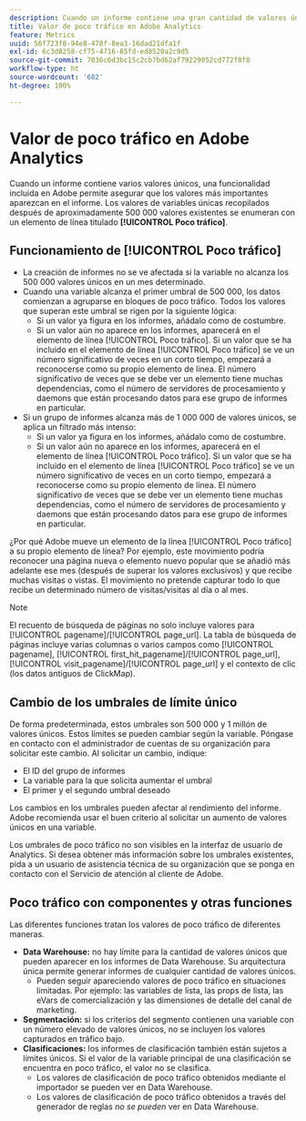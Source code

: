```yaml
---
description: Cuando un informe contiene una gran cantidad de valores únicos, una funcionalidad incluida en Adobe permite asegurar que los valores más importantes aparezcan en el informe.
title: Valor de poco tráfico en Adobe Analytics
feature: Metrics
uuid: 56f723f8-94e8-478f-8ea3-16dad21dfa1f
exl-id: 6c3d8258-cf75-4716-85fd-ed8520a2c9d5
source-git-commit: 7036c6d3bc15c2cb7bd62af79229052cd772f8f8
workflow-type: ht
source-wordcount: '682'
ht-degree: 100%

---
```


# Valor de poco tráfico en Adobe Analytics

Cuando un informe contiene varios valores únicos, una funcionalidad incluida en Adobe permite asegurar que los valores más importantes aparezcan en el informe. Los valores de variables únicas recopilados después de aproximadamente 500 000 valores existentes se enumeran con un elemento de línea titulado **[!UICONTROL Poco tráfico]**.

## Funcionamiento de [!UICONTROL Poco tráfico]

* La creación de informes no se ve afectada si la variable no alcanza los 500 000 valores únicos en un mes determinado.
* Cuando una variable alcanza el primer umbral de 500 000, los datos comienzan a agruparse en bloques de poco tráfico. Todos los valores que superan este umbral se rigen por la siguiente lógica:
   * Si un valor ya figura en los informes, añádalo como de costumbre.
   * Si un valor aún no aparece en los informes, aparecerá en el elemento de línea [!UICONTROL Poco tráfico]. Si un valor que se ha incluido en el elemento de línea [!UICONTROL Poco tráfico] se ve un número significativo de veces en un corto tiempo, empezará a reconocerse como su propio elemento de línea. El número significativo de veces que se debe ver un elemento tiene muchas dependencias, como el número de servidores de procesamiento y daemons que están procesando datos para ese grupo de informes en particular.
* Si un grupo de informes alcanza más de 1 000 000 de valores únicos, se aplica un filtrado más intenso:
   * Si un valor ya figura en los informes, añádalo como de costumbre.
   * Si un valor aún no aparece en los informes, aparecerá en el elemento de línea [!UICONTROL Poco tráfico]. Si un valor que se ha incluido en el elemento de línea [!UICONTROL Poco tráfico] se ve un número significativo de veces en un corto tiempo, empezará a reconocerse como su propio elemento de línea. El número significativo de veces que se debe ver un elemento tiene muchas dependencias, como el número de servidores de procesamiento y daemons que están procesando datos para ese grupo de informes en particular.

¿Por qué Adobe mueve un elemento de la línea [!UICONTROL Poco tráfico] a su propio elemento de línea? Por ejemplo, este movimiento podría reconocer una página nueva o elemento nuevo popular que se añadió más adelante ese mes (después de superar los valores exclusivos) y que recibe muchas visitas o vistas. El movimiento no pretende capturar todo lo que recibe un determinado número de visitas/visitas al día o al mes.

>[!NOTE]
>El recuento de búsqueda de páginas no solo incluye valores para [!UICONTROL pagename]/[!UICONTROL page_url]. La tabla de búsqueda de páginas incluye varias columnas o varios campos como [!UICONTROL pagename], [!UICONTROL first_hit_pagename]/[!UICONTROL page_url], [!UICONTROL visit_pagename]/[!UICONTROL page_url] y el contexto de clic (los datos antiguos de ClickMap).

## Cambio de los umbrales de límite único

De forma predeterminada, estos umbrales son 500 000 y 1 millón de valores únicos. Estos límites se pueden cambiar según la variable. Póngase en contacto con el administrador de cuentas de su organización para solicitar este cambio. Al solicitar un cambio, indique:

* El ID del grupo de informes
* La variable para la que solicita aumentar el umbral
* El primer y el segundo umbral deseado

Los cambios en los umbrales pueden afectar al rendimiento del informe. Adobe recomienda usar el buen criterio al solicitar un aumento de valores únicos en una variable.

Los umbrales de poco tráfico no son visibles en la interfaz de usuario de Analytics. Si desea obtener más información sobre los umbrales existentes, pida a un usuario de asistencia técnica de su organización que se ponga en contacto con el Servicio de atención al cliente de Adobe.

## Poco tráfico con componentes y otras funciones

Las diferentes funciones tratan los valores de poco tráfico de diferentes maneras.

* **Data Warehouse:** no hay límite para la cantidad de valores únicos que pueden aparecer en los informes de Data Warehouse. Su arquitectura única permite generar informes de cualquier cantidad de valores únicos.
   * Pueden seguir apareciendo valores de poco tráfico en situaciones limitadas. Por ejemplo: las variables de lista, las props de lista, las eVars de comercialización y las dimensiones de detalle del canal de marketing.
* **Segmentación:** si los criterios del segmento contienen una variable con un número elevado de valores únicos, no se incluyen los valores capturados en tráfico bajo.
* **Clasificaciones:** los informes de clasificación también están sujetos a límites únicos. Si el valor de la variable principal de una clasificación se encuentra en poco tráfico, el valor no se clasifica.
   * Los valores de clasificación de poco tráfico obtenidos mediante el importador se pueden ver en Data Warehouse. <!-- AN-115871 -->
   * Los valores de clasificación de poco tráfico obtenidos a través del generador de reglas *no se pueden* ver en Data Warehouse. <!-- AN-122872 -->
